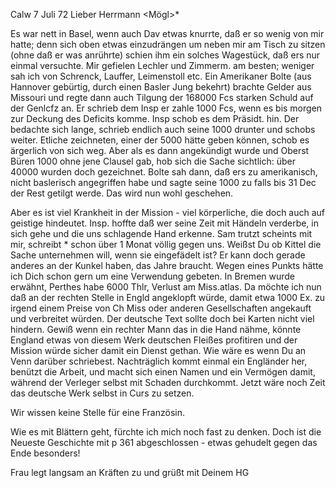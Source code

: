  Calw 7 Juli 72
Lieber Herrmann <Mögl>*

Es war nett in Basel, wenn auch Dav etwas knurrte, daß er so wenig von mir hatte; denn sich oben etwas einzudrängen um neben mir am Tisch zu sitzen (ohne daß er was anrührte) schien ihm ein solches Wagestück, daß ers nur einmal versuchte. Mir gefielen Lechler und Zimmerm. am besten; weniger sah ich von Schrenck, Lauffer, Leimenstoll etc. Ein Amerikaner Bolte (aus Hannover gebürtig, durch einen Basler Jung bekehrt) brachte Gelder aus Missouri und regte dann auch Tilgung der 168000 Fcs starken Schuld auf der Genlcfz an. Er schrieb dem Insp er zahle 1000 Fcs, wenn es bis morgen zur Deckung des Deficits komme. Insp schob es dem Präsidt. hin. Der bedachte sich lange, schrieb endlich auch seine 1000 drunter und schobs weiter. Etliche zeichneten, einer der 5000 hätte geben können, schob es ärgerlich von sich weg. Aber als es dann angekündigt wurde und Oberst Büren 1000 ohne jene Clausel gab, hob sich die Sache sichtlich: über 40000 wurden doch gezeichnet. Bolte sah dann, daß ers zu amerikanisch, nicht baslerisch angegriffen habe und sagte seine 1000 zu falls bis 31 Dec der Rest getilgt werde. Das wird nun wohl geschehen.

Aber es ist viel Krankheit in der Mission - viel körperliche, die doch auch auf geistige hindeutet. Insp. hoffte daß wer seine Zeit mit Händeln verderbe, in sich gehe und die uns schlagende Hand erkenne. Sam trutzt scheints mit mir, schreibt <schweigt>* schon über 1 Monat völlig gegen uns. 
Weißst Du ob Kittel die Sache unternehmen will, wenn sie eingefädelt ist? Er kann doch gerade anderes an der Kunkel haben, das Jahre braucht. 
Wegen eines Punkts hätte ich Dich schon gern um eine Verwendung gebeten. In Bremen wurde erwähnt, Perthes habe 6000 Thlr, Verlust am Miss.atlas. Da möchte ich nun daß an der rechten Stelle in Engld angeklopft würde, damit etwa 1000 Ex. zu irgend einem Preise von Ch Miss oder anderen Gesellschaften angekauft und verbreitet würden. Der deutsche Text sollte doch bei Karten nicht viel hindern. Gewiß wenn ein rechter Mann das in die Hand nähme, könnte England etwas von diesem Werk deutschen Fleißes profitiren und der Mission würde sicher damit ein Dienst gethan. Wie wäre es wenn Du an Venn darüber schriebest. Nachträglich kommt einmal ein Engländer her, benützt die Arbeit, und macht sich einen Namen und ein Vermögen damit, während der Verleger selbst mit Schaden durchkommt. Jetzt wäre noch Zeit das deutsche Werk selbst in Curs zu setzen.

Wir wissen keine Stelle für eine Französin.

Wie es mit Blättern geht, fürchte ich mich noch fast zu denken. Doch ist die Neueste Geschichte mit p 361 abgeschlossen - etwas gehudelt gegen das Ende besonders!

Frau legt langsam an Kräften zu und grüßt
 mit Deinem HG
